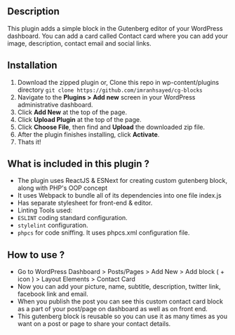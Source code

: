 ## Description

This plugin adds a simple block in the Gutenberg editor of your WordPress dashboard.
You can add a card called Contact card where you can add your image, description, contact email and social links. 

## Installation

1. Download the zipped plugin or,
   Clone this repo in wp-content/plugins directory `git clone https://github.com/imranhsayed/cg-blocks`
2. Navigate to the __Plugins > Add new__ screen in your WordPress administrative dashboard.
3. Click __Add New__ at the top of the page.
3. Click __Upload Plugin__ at the top of the page.
4. Click __Choose File__, then find and __Upload__ the downloaded zip file.
5. After the plugin finishes installing, click __Activate__.
6. Thats it!

## What is included in this plugin ?

- The plugin uses ReactJS & ESNext for creating custom gutenberg block, along with PHP's OOP concept
- It uses Webpack to bundle all of its dependencies into one file index.js
- Has separate stylesheet for front-end & editor.
- Linting Tools used:
- `ESLINT` coding standard configuration.
- `stylelint` configuration.
- `phpcs` for code sniffing. It uses phpcs.xml configuration file.

## How to use ?

- Go to WordPress Dashboard > Posts/Pages > Add New > Add block ( + icon ) > Layout Elements > Contact Card
- Now you can add your picture, name, subtitle, description, twitter link, facebook link and email.
- When you publish the post you can see this custom contact card block as a part of your post/page on dashboard as well as on front end.
- This gutenberg block is reusable so you can use it as many times as you want on a post or page to share your contact details.


